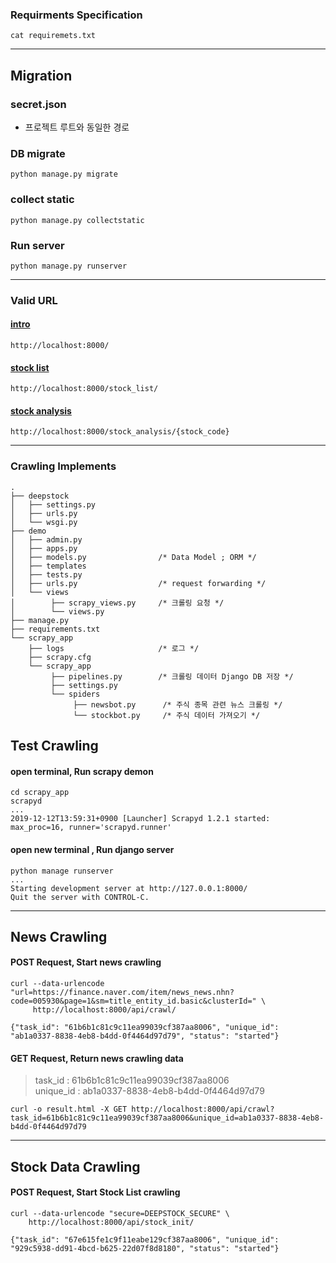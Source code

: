 ### Requirments Specification

`cat requiremets.txt`

---
## Migration

### secret.json  
- 프로젝트 루트와 동일한 경로

### DB migrate  
```
python manage.py migrate
```

### collect static  
```
python manage.py collectstatic
```

### Run server  
```
python manage.py runserver
```

---
### Valid URL

#### [intro](http://localhost:8000/)  
```
http://localhost:8000/
```  

#### [stock list](http://localhost:8000/stock_list/)  
```
http://localhost:8000/stock_list/
```  

#### [stock analysis](http://localhost:8000/stock_analysis/{stock_code})  
```
http://localhost:8000/stock_analysis/{stock_code}
```   


---
### Crawling Implements 

```
.
├── deepstock
│   ├── settings.py
│   ├── urls.py
│   └── wsgi.py
├── demo
│   ├── admin.py
│   ├── apps.py
│   ├── models.py                /* Data Model ; ORM */
│   ├── templates
│   ├── tests.py
│   ├── urls.py                  /* request forwarding */
│   └── views
│        ├── scrapy_views.py     /* 크롤링 요청 */
│        └── views.py          
├── manage.py
├── requirements.txt
└── scrapy_app
    ├── logs                     /* 로그 */
    ├── scrapy.cfg
    └── scrapy_app
         ├── pipelines.py        /* 크롤링 데이터 Django DB 저장 */
         ├── settings.py
         └── spiders
              ├── newsbot.py      /* 주식 종목 관련 뉴스 크롤링 */
              └── stockbot.py     /* 주식 데이터 가져오기 */

```


## Test Crawling
#### open terminal, Run scrapy demon  
```
cd scrapy_app
scrapyd
...
2019-12-12T13:59:31+0900 [Launcher] Scrapyd 1.2.1 started: max_proc=16, runner='scrapyd.runner'
```
#### open new terminal , Run django server  
```
python manage runserver
...
Starting development server at http://127.0.0.1:8000/
Quit the server with CONTROL-C.
```
---
## News Crawling
#### POST Request, Start news crawling  
```
curl --data-urlencode "url=https://finance.naver.com/item/news_news.nhn?code=005930&page=1&sm=title_entity_id.basic&clusterId=" \
     http://localhost:8000/api/crawl/

{"task_id": "61b6b1c81c9c11ea99039cf387aa8006", "unique_id": "ab1a0337-8838-4eb8-b4dd-0f4464d97d79", "status": "started"}
```

#### GET Request, Return news crawling data  
> task_id : 61b6b1c81c9c11ea99039cf387aa8006  
> unique_id : ab1a0337-8838-4eb8-b4dd-0f4464d97d79  

```
curl -o result.html -X GET http://localhost:8000/api/crawl?task_id=61b6b1c81c9c11ea99039cf387aa8006&unique_id=ab1a0337-8838-4eb8-b4dd-0f4464d97d79
```

---
## Stock Data Crawling
#### POST Request, Start Stock List crawling
```
curl --data-urlencode "secure=DEEPSTOCK_SECURE" \
    http://localhost:8000/api/stock_init/

{"task_id": "67e615fe1c9f11eabe129cf387aa8006", "unique_id": "929c5938-dd91-4bcd-b625-22d07f8d8180", "status": "started"}
```